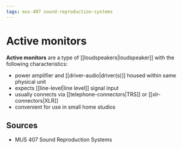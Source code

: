 ```yaml
---
tags: mus-407 sound-reproduction-systems
---
```


# Active monitors

**Active monitors** are a type of [[loudspeakers|loudspeaker]] with the following characteristics:

- power amplifier and [[driver-audio|driver(s)]] housed within same physical unit
- expects [[line-level|line level]] signal input
- usually connects via [[telephone-connectors|TRS]] or [[xlr-connectors|XLR]]
- convenient for use in small home studios

## Sources

- MUS 407 Sound Reproduction Systems



